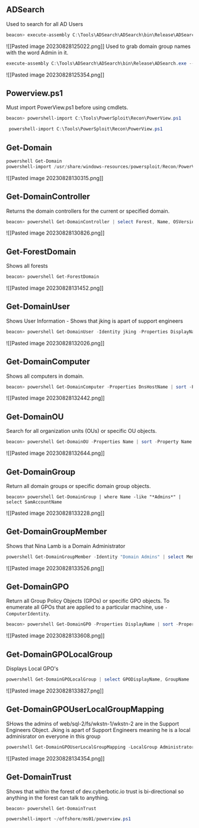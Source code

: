 ## ADSearch
Used to search for all AD Users
```powershell
beacon> execute-assembly C:\Tools\ADSearch\ADSearch\bin\Release\ADSearch.exe --search "objectCategory=user"
```
![[Pasted image 20230828125022.png]]
Used to grab domain group names with the word Admin in it.
```powershell
execute-assembly C:\Tools\ADSearch\ADSearch\bin\Release\ADSearch.exe --search "(&(objectCategory=group)(cn=*Admins))"
```
![[Pasted image 20230828125354.png]]
## Powerview.ps1
Must import PowerView.ps1 before using cmdlets.
```powershell
beacon> powershell-import C:\Tools\PowerSploit\Recon\PowerView.ps1

 powershell-import C:\Tools\PowerSploit\Recon\PowerView.ps1
```
## Get-Domain
```powershell
powershell Get-Domain
powershell-import /usr/share/windows-resources/powersploit/Recon/PowerView.ps1
```
![[Pasted image 20230828130315.png]]
## Get-DomainController
Returns the domain controllers for the current or specified domain.
```powershell
beacon> powershell Get-DomainController | select Forest, Name, OSVersion | fl
```
![[Pasted image 20230828130826.png]]
## Get-ForestDomain
Shows all forests
```powershell
beacon> powershell Get-ForestDomain
```
![[Pasted image 20230828131452.png]]
## Get-DomainUser
Shows User Information - Shows that jking is apart of support engineers
```powershell
beacon> powershell Get-DomainUser -Identity jking -Properties DisplayName, MemberOf | fl
```
![[Pasted image 20230828132026.png]]
## Get-DomainComputer
Shows all computers in domain.
```powershell
beacon> powershell Get-DomainComputer -Properties DnsHostName | sort -Property DnsHostName
```
![[Pasted image 20230828132442.png]]
## Get-DomainOU
Search for all organization units (OUs) or specific OU objects.
```powershell
beacon> powershell Get-DomainOU -Properties Name | sort -Property Name
```
![[Pasted image 20230828132644.png]]
## Get-DomainGroup
Return all domain groups or specific domain group objects.
```
beacon> powershell Get-DomainGroup | where Name -like "*Admins*" | select SamAccountName
```
![[Pasted image 20230828133228.png]]
## Get-DomainGroupMember
Shows that Nina Lamb is a Domain Administrator
```powershell
powershell Get-DomainGroupMember -Identity "Domain Admins" | select MemberDistinguishedName
```
![[Pasted image 20230828133526.png]]
## Get-DomainGPO
Return all Group Policy Objects (GPOs) or specific GPO objects. To enumerate all GPOs that are applied to a particular machine, use `-ComputerIdentity`.
```powershell
beacon> powershell Get-DomainGPO -Properties DisplayName | sort -Property DisplayName -ComputerIdentity
```

![[Pasted image 20230828133608.png]]
## Get-DomainGPOLocalGroup
Displays Local GPO's
```powershell
powershell Get-DomainGPOLocalGroup | select GPODisplayName, GroupName
```
![[Pasted image 20230828133827.png]]

## Get-DomainGPOUserLocalGroupMapping
SHows the admins of web/sql-2/fs/wkstn-1/wkstn-2 are in the Support Engineers Object.
Jking is apart of Support Engineers meaning he is a local adminisrator on everyone in this group
```powershell
powershell Get-DomainGPOUserLocalGroupMapping -LocalGroup Administrators | select ObjectName, GPODisplayName, ContainerName, ComputerName | fl
```

![[Pasted image 20230828134354.png]]
## Get-DomainTrust
Shows that within the forest of dev.cyberbotic.io trust is bi-directional so anything in the forest can talk to anything.
```powershell
beacon> powershell Get-DomainTrust
```


```powershell
powershell-import ~/offshore/ms01/powerview.ps1
```
